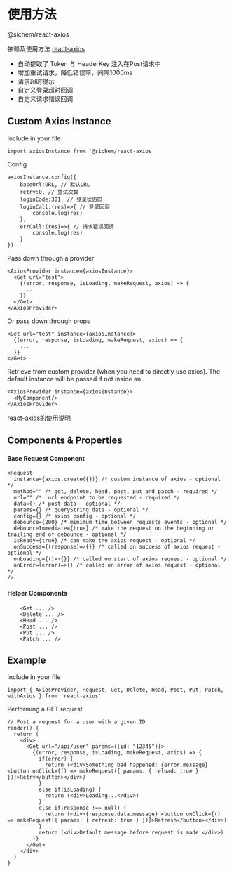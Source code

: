# 使用方法

@sichem/react-axios

依赖及使用方法 [react-axios](https://www.npmjs.com/package/react-axios)

- 自动提取了 Token 与 HeaderKey 注入在Post请求中
- 增加重试请求，降低错误率，间隔1000ms
- 请求超时提示
- 自定义登录超时回调
- 自定义请求错误回调



## Custom Axios Instance

Include in your file

```
import axiosInstance from '@sichem/react-axios'
```

Config

```
axiosInstance.config({
    baseUrl:URL, // 默认URL
    retry:0, // 重试次数
    loginCode:301, // 登录状态码
    loginCall:(res)=>{ // 登录回调
        console.log(res)
    },
    errCall:(res)=>{ // 请求错误回调
        console.log(res)
    }
})
 ```


Pass down through a provider
```
<AxiosProvider instance={axiosInstance}>
  <Get url="test">
    {(error, response, isLoading, makeRequest, axios) => {
      ...
    }}
  </Get>
</AxiosProvider>
```

Or pass down through props
```
<Get url="test" instance={axiosInstance}>
  {(error, response, isLoading, makeRequest, axios) => {
    ...
  }}
</Get>
```

Retrieve from custom provider (when you need to directly use axios). The default instance will be passed if not inside an <AxiosProvider/>.
```
<AxiosProvider instance={axiosInstance}>
  <MyComponent/>
</AxiosProvider>
```


[react-axios的使用说明](https://www.npmjs.com/package/react-axios)

## Components & Properties

#### Base Request Component

```
<Request
  instance={axios.create({})} /* custom instance of axios - optional */
  method="" /* get, delete, head, post, put and patch - required */
  url="" /*  url endpoint to be requested - required */
  data={} /* post data - optional */
  params={} /* queryString data - optional */
  config={} /* axios config - optional */
  debounce={200} /* minimum time between requests events - optional */
  debounceImmediate={true} /* make the request on the beginning or trailing end of debounce - optional */
  isReady={true} /* can make the axios request - optional */
  onSuccess={(response)=>{}} /* called on success of axios request - optional */
  onLoading={()=>{}} /* called on start of axios request - optional */
  onError=(error)=>{} /* called on error of axios request - optional */
/>
```

#### Helper Components

```
    <Get ... />
    <Delete ... />
    <Head ... />
    <Post ... />
    <Put ... />
    <Patch ... />
```

## Example

Include in your file

```
import { AxiosProvider, Request, Get, Delete, Head, Post, Put, Patch, withAxios } from 'react-axios'
```

Performing a GET request

```
// Post a request for a user with a given ID
render() {
  return (
    <div>
      <Get url="/api/user" params={{id: "12345"}}>
        {(error, response, isLoading, makeRequest, axios) => {
          if(error) {
            return (<div>Something bad happened: {error.message} <button onClick={() => makeRequest({ params: { reload: true } })}>Retry</button></div>)
          }
          else if(isLoading) {
            return (<div>Loading...</div>)
          }
          else if(response !== null) {
            return (<div>{response.data.message} <button onClick={() => makeRequest({ params: { refresh: true } })}>Refresh</button></div>)
          }
          return (<div>Default message before request is made.</div>)
        }}
      </Get>
    </div>
  )
}
```
